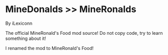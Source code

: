 MineDonalds >> MineRonalds
==========================
By iLexiconn


The official MineRonald's Food mod source!
Do not copy code, try to learn something about it!

I renamed the mod to MineRonald's Food!
